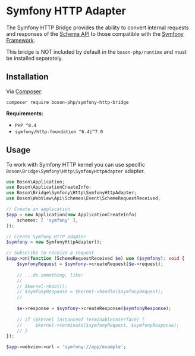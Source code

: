 # Symfony HTTP Adapter

The Symfony HTTP Bridge provides the ability to convert internal requests and
responses of the [Schema API](schemes-api.md) to those compatible with the
[Symfony Framework](https://symfony.com).

<note>
This bridge is NOT included by default in the <code>boson-php/runtime</code> 
and must be installed separately.
</note>


## Installation

<tldr>
    <p>
        Via <a href="https://getcomposer.org/doc/01-basic-usage.md#installing-dependencies">Composer</a>:
    </p>
    <p>
        <code lang="bash">composer require boson-php/symfony-http-bridge</code>
    </p>
</tldr>

**Requirements:**

* `PHP ^8.4`
* `symfony/http-foundation ^6.4|^7.0`

## Usage

To work with Symfony HTTP kernel you can use specific 
`Boson\Bridge\Symfony\Http\SymfonyHttpAdapter` adapter.

```php
use Boson\Application;
use Boson\ApplicationCreateInfo;
use Boson\Bridge\Symfony\Http\SymfonyHttpAdapter;
use Boson\WebView\Api\Schemes\Event\SchemeRequestReceived;

// Create an application
$app = new Application(new ApplicationCreateInfo(
    schemes: [ 'symfony' ],
));

// Create Symfony HTTP adapter
$symfony = new SymfonyHttpAdapter();

// Subscribe to receive a request
$app->on(function (SchemeRequestReceived $e) use ($symfony): void {
    $symfonyRequest = $symfony->createRequest($e->request);
    
    // ...do something, like:
    //
    // $kernel->boot();
    // $symfonyResponse = $kernel->handle($symfonyRequest);
    //
    
    $e->response = $symfony->createResponse($symfonyResponse);
    
    // if ($kernel instanceof TerminableInterface) {
    //     $kernel->terminate($symfonyRequest, $symfonyResponse);
    // }
});

$app->webview->url = 'symfony://app/example';
```
